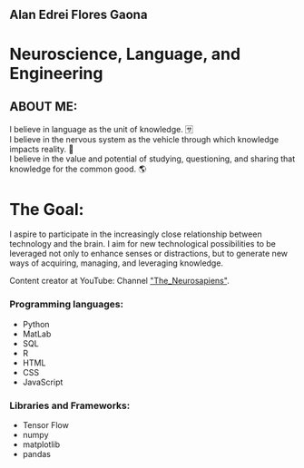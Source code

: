 ## Alan Edrei Flores Gaona 
# Neuroscience, Language, and Engineering

## ABOUT ME:

I believe in language as the unit of knowledge. 🈂️ <br>
I believe in the nervous system as the vehicle through which knowledge impacts reality. 🧠 <br>
I believe in the value and potential of studying, questioning, and sharing that knowledge for the common good. 🌎 <br>

# The Goal: <br>
I aspire to participate in the increasingly close relationship between technology and the brain. I aim for new technological possibilities to be leveraged not only to enhance senses or distractions, but to generate new ways of acquiring, managing, and leveraging knowledge.

Content creator at YouTube: Channel ["The_Neurosapiens"](https://www.youtube.com/@the_neurosapiens).

### Programming languages:

- Python
- MatLab
- SQL
- R
- HTML
- CSS
- JavaScript

### Libraries and Frameworks:

- Tensor Flow
- numpy
- matplotlib
- pandas
